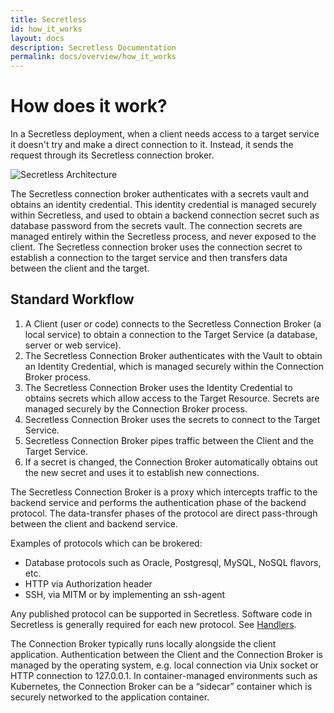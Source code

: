 ```yaml
---
title: Secretless
id: how_it_works
layout: docs
description: Secretless Documentation
permalink: docs/overview/how_it_works
---
```


# How does it work?

In a Secretless deployment, when a client needs access to a target service it doesn't try and make a direct connection to it. Instead, it sends the request through its Secretless connection broker.

<div class="docs-img">
  <img src="/img/secretlessarch.png" alt="Secretless Architecture">
</div>

The Secretless connection broker authenticates with a secrets vault and obtains an identity credential. This identity credential is managed securely within Secretless, and used to obtain a backend connection secret such as database password from the secrets vault. The connection secrets are managed entirely within the Secretless process, and never exposed to the client. The Secretless connection broker uses the connection secret to establish a connection to the target service and then transfers data between the client and the target.

## Standard Workflow

1. A Client (user or code) connects to the Secretless Connection Broker (a local service) to obtain a connection to the Target Service (a database, server or web service).
1. The Secretless Connection Broker authenticates with the  Vault to obtain an Identity Credential, which is managed securely within the Connection Broker process.
1. The Secretless Connection Broker uses the Identity Credential to obtains secrets which allow access to the Target Resource. Secrets are managed securely by the Connection Broker process.
1. Secretless Connection Broker uses the secrets to connect to the Target Service.
1. Secretless Connection Broker pipes traffic between the Client and the Target Service.
1. If a secret is changed, the Connection Broker automatically obtains out the new secret and uses it to establish new connections.


The Secretless Connection Broker is a proxy which intercepts traffic to the backend service and performs the authentication phase of the backend protocol. The data-transfer phases of the protocol are direct pass-through between the client and backend service.

Examples of protocols which can be brokered:  

-  Database protocols such as Oracle, Postgresql, MySQL, NoSQL flavors, etc.
-  HTTP via Authorization header
-  SSH, via MITM or by implementing an ssh-agent   

Any published protocol can be supported in Secretless. Software code in Secretless is generally required for each new protocol. See <a href="/reference.html">Handlers</a>.

<!-- TODO - link to handler section of reference page -->

The Connection Broker typically runs locally alongside the client application. Authentication between the Client and the Connection Broker is managed by the operating system, e.g. local connection via Unix socket or HTTP connection to 127.0.0.1.  In container-managed environments such as Kubernetes, the Connection Broker can be a “sidecar” container which is securely networked to the application container.
